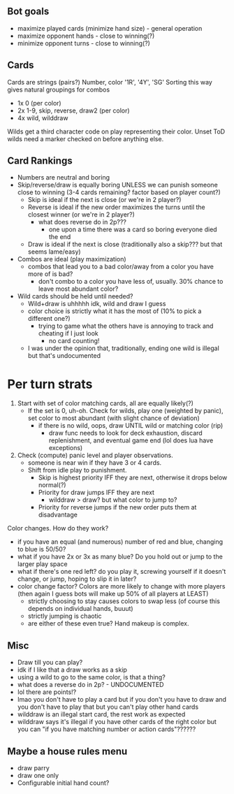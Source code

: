 ## Bot goals
* maximize played cards (minimize hand size) - general operation
* maximize opponent hands - close to winning(?)
* minimize opponent turns - close to winning(?)

## Cards
Cards are strings (pairs?) Number, color '1R', '4Y', 'SG'
Sorting this way gives natural groupings for combos

* 1x 0 (per color)
* 2x 1-9, skip, reverse, draw2 (per color)
* 4x wild, wilddraw

Wilds get a third character code on play representing their color.
Unset ToD wilds need a marker checked on before anything else.

## Card Rankings
* Numbers are neutral and boring
* Skip/reverse/draw is equally boring UNLESS we can punish someone close to winning (3-4 cards remaining? factor based on player count?)
	* Skip is ideal if the next is close (or we're in 2 player?)
	* Reverse is ideal if the new order maximizes the turns until the closest winner (or we're in 2 player?)
		* what does reverse do in 2p???
			* one upon a time there was a card so boring everyone died the end
	* Draw is ideal if the next is close (traditionally also a skip??? but that seems lame/easy)
* Combos are ideal (play maximization)
	* combos that lead you to a bad color/away from a color you have more of is bad?
		* don't combo to a color you have less of, usually. 30% chance to leave most abundant color?
* Wild cards should be held until needed?
	* Wild+draw is uhhhhh idk, wild and draw I guess
	* color choice is strictly what it has the most of (10% to pick a different one?)
		* trying to game what the others have is annoying to track and cheating if I just look
			* no card counting!
	* I was under the opinion that, traditionally, ending one wild is illegal but that's undocumented

# Per turn strats
1. Start with set of color matching cards, all are equally likely(?)
	* If the set is 0, uh-oh. Check for wilds, play one (weighted by panic), set color to most abundant (with slight chance of deviation)
		* if there is no wild, oops, draw UNTIL wild or matching color (rip)
			* draw func needs to look for deck exhaustion, discard replenishment, and eventual game end (lol does lua have exceptions)
2. Check (compute) panic level and player observations.
	* someone is near win if they have 3 or 4 cards.
	* Shift from idle play to punishment.
		* Skip is highest priority IFF they are next, otherwise it drops below normal(?)
		* Priority for draw jumps IFF they are next
			* wilddraw > draw? but what color to jump to?
		* Priority for reverse jumps if the new order puts them at disadvantage


Color changes. How do they work?
* if you have an equal (and numerous) number of red and blue, changing to blue is 50/50?
* what if you have 2x or 3x as many blue? Do you hold out or jump to the larger play space
* what if there's one red left? do you play it, screwing yourself if it doesn't change, or jump, hoping to slip it in later?
* color change factor? Colors are more likely to change with more players (then again I guess bots will make up 50% of all players at LEAST)
	* strictly choosing to stay causes colors to swap less (of course this depends on individual hands, buuut)
	* strictly jumping is chaotic
	* are either of these even true? Hand makeup is complex.

## Misc
* Draw till you can play?
* idk if I like that a draw works as a skip
* using a wild to go to the same color, is that a thing?
* what does a reverse do in 2p? - UNDOCUMENTED
* lol there are points!?
* lmao you don't have to play a card but if you don't you have to draw and you don't have to play that but you can't play other hand cards
* wilddraw is an illegal start card, the rest work as expected
* wilddraw says it's illegal if you have other cards of the right color but you can "if you have matching number or action cards"??????

## Maybe a house rules menu
* draw parry
* draw one only
* Configurable initial hand count?
